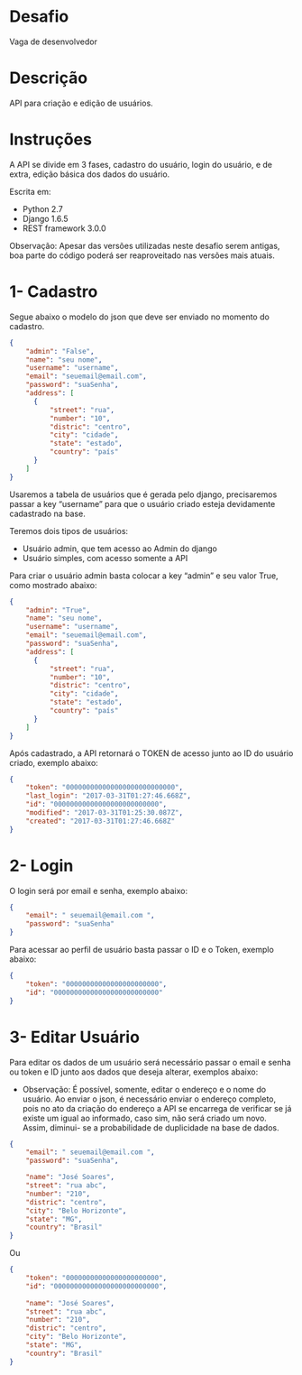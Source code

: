 # Desafio
Vaga de desenvolvedor
 
# Descrição
API para criação e edição de usuários.
 
# Instruções
 
A API se divide em 3 fases, cadastro do usuário, login do usuário, e de extra, edição básica dos dados do usuário.
 
Escrita em:
  * Python 2.7
  * Django 1.6.5
  * REST framework 3.0.0
  
Observação: Apesar das versões utilizadas neste desafio serem antigas, boa parte do código poderá ser reaproveitado nas versões mais atuais.
 
# 1- Cadastro
 
Segue abaixo o modelo do json que deve ser enviado no momento do cadastro.
 
```json
{
	"admin": "False",
	"name": "seu nome",
	"username": "username",
	"email": "seuemail@email.com",
	"password": "suaSenha",
	"address": [
	  {
		  "street": "rua",
		  "number": "10",
		  "distric": "centro",
		  "city": "cidade",
		  "state": "estado",
		  "country": "país"
	  }
	]
}
```

Usaremos a tabela de usuários que é gerada pelo django, precisaremos passar a key “username” para que o usuário criado esteja devidamente cadastrado na base.

Teremos dois tipos de usuários:
* Usuário admin, que tem acesso ao Admin do django
* Usuário simples, com acesso somente a API


Para criar o usuário admin basta colocar a key “admin” e seu valor True, como mostrado abaixo:

```json
{
	"admin": "True",
	"name": "seu nome",
	"username": "username",
	"email": "seuemail@email.com",
	"password": "suaSenha",
	"address": [
	  {
		  "street": "rua",
		  "number": "10",
		  "distric": "centro",
		  "city": "cidade",
		  "state": "estado",
		  "country": "país"
	  }
	]
}
```

Após cadastrado, a API retornará o TOKEN de acesso junto ao ID do usuário criado, exemplo abaixo:

```json
{
	"token": "000000000000000000000000000", 
	"last_login": "2017-03-31T01:27:46.668Z", 
	"id": "00000000000000000000000000", 
	"modified": "2017-03-31T01:25:30.087Z", 
	"created": "2017-03-31T01:27:46.668Z"
}
```

# 2- Login

O login será por email e senha, exemplo abaixo:

```json
{
	"email": " seuemail@email.com ",
	"password": "suaSenha"
}
```

Para acessar ao perfil de usuário basta passar o ID e o Token, exemplo abaixo:

```json
{
	"token": "00000000000000000000000", 
	"id": "00000000000000000000000000"
}
```

# 3- Editar Usuário
		
Para editar os dados de um usuário será necessário passar o email e senha ou token e ID junto aos dados que deseja alterar, exemplos abaixo:

* Observação: É possível, somente, editar o endereço e o nome do usuário. Ao enviar o json, é necessário enviar o endereço completo, pois no ato da criação do endereço a API se encarrega de verificar se já existe um igual ao informado, caso sim, não será criado um novo. Assim, diminui- se a probabilidade de duplicidade na base de dados. 

```json
{
	"email": " seuemail@email.com ",
	"password": "suaSenha",

	"name": "José Soares",
	"street": "rua abc",
	"number": "210",
	"distric": "centro",
	"city": "Belo Horizonte",
	"state": "MG",
	"country": "Brasil"
}
```

Ou 

```json
{
	"token": "00000000000000000000000", 
	"id": "00000000000000000000000000", 
	
	"name": "José Soares",
	"street": "rua abc",
	"number": "210",
	"distric": "centro",
	"city": "Belo Horizonte",
	"state": "MG",
	"country": "Brasil"
}
```


